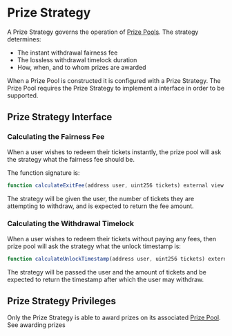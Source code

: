 # Prize Strategy

A Prize Strategy governs the operation of [Prize Pools](../prize-pool/).  The strategy determines:

* The instant withdrawal fairness fee
* The lossless withdrawal timelock duration
* How, when, and to whom prizes are awarded

When a Prize Pool is constructed it is configured with a Prize Strategy.  The Prize Pool requires the Prize Strategy to implement a interface in order to be supported.

## Prize Strategy Interface

### Calculating the Fairness Fee

When a user wishes to redeem their tickets instantly, the prize pool will ask the strategy what the fairness fee should be. 

The function signature is:

```javascript
function calculateExitFee(address user, uint256 tickets) external view returns (uint256)
```

The strategy will be given the user, the number of tickets they are attempting to withdraw, and is expected to return the fee amount.

### Calculating the Withdrawal Timelock

When a user wishes to redeem their tickets without paying any fees, then prize pool will ask the strategy what the unlock timestamp is:

```javascript
function calculateUnlockTimestamp(address user, uint256 tickets) external view returns (uint256);
```

The strategy will be passed the user and the amount of tickets and be expected to return the timestamp after which the user may withdraw.

## Prize Strategy Privileges

Only the Prize Strategy is able to award prizes on its associated [Prize Pool](../prize-pool/).   See awarding prizes





